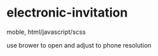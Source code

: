 # electronic-invitation
moble, html/javascript/scss

use brower to open and adjust to phone resolution
